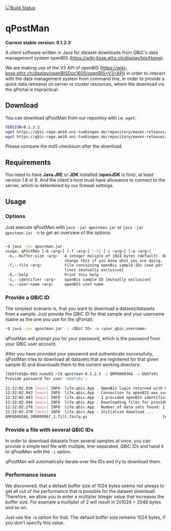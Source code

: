 [![Build Status](https://qbic-intranet.am10.uni-tuebingen.de/jenkins/job/qPostMan-development/badge/icon)](https://qbic-intranet.am10.uni-tuebingen.de/jenkins/job/qPostMan-development/)

# qPostMan

**Current stable version: 0.1.2.3**

A client software written in Java for dataset downloads from QBiC's data management system openBIS (https://wiki-bsse.ethz.ch/display/bis/Home).

We are making use of the V3 API of openBIS (https://wiki-bsse.ethz.ch/display/openBISDoc1605/openBIS+V3+API) in order to interact with the data management system from command line, in order to provide a quick data retreaval on server or cluster resources, where the download via the qPortal is impractical.

## Download
You can download qPostMan from our repositoy with i.e. `wget`:
```bash
VERSION=0.1.2.3
wget https://qbic-repo.am10.uni-tuebingen.de/repository/maven-releases/life/qbic/qpostman/$VERSION/qpostman-$VERSION-jar-with-dependencies.jar
wget https://qbic-repo.am10.uni-tuebingen.de/repository/maven-releases/life/qbic/qpostman/$VERSION/qpostman-$VERSION-jar-with-dependencies.jar.md5
```
Please compare the md5 checksum after the download.

## Requirements
You need to have **Java JRE** or **JDK** installed (**openJDK** is fine), at least version 1.8 or 9. And the client's host must have allowance to connect to the server, which is determined by our firewall settings.

## Usage
### Options
Just execute qPostMan with `java -jar qpostman.jar` or `java -jar qpostman.jar -h` to get an overview of the options:
```bash

~$ java -jar qpostman.jar                    
usage: qPostMan [-b <arg>] [-f <arg>] [-h] [-i <arg>] [-u <arg>]                      
 -b,--buffer-size <arg>   A integer muliple of 1024 bytes (default). Only             
                          change this if you know what you are doing.                 
 -f,--file <arg>          File containing openBis sample IDs (one per                 
                          line) [mutually exclusive]                                  
 -h,--help                Print this help                                             
 -i,--identifier <arg>    openBis sample ID [mutually exclusive]                      
 -u,--user-name <arg>     openBIS user name                                           
```
### Provide a QBiC ID
The simplest scenario is, that you want to download a dataset/datasets from a sample. Just provide the QBiC ID for that sample and your username (same as the one you use for the qPortal):
```bash
~$ java -jar qpostman.jar -i <QBiC ID> -u <your_qbic_username>
```
qPostMan will prompt you for your password, which is the password from your QBiC user account.

After you have provided your password and authenticate successfully, qPostMan tries to download all datasets that are registered for that given sample ID and downloads them to the current working directory:

```bash
[bbbfs01@u-003-ncmu03 ~]$ qpostman-0.1.2.3 -i QMFKD003AG -u bbbfs01                                                                                            
Provide password for user 'bbbfs01':                                                                                                                           
                                                                                                                                                               
12:32:02.038 [main] INFO  life.qbic.App - OpenBis login returned with 0                                                                                        
12:32:02.043 [main] INFO  life.qbic.App - Connection to openBIS was successful.                                                                                
12:32:02.043 [main] INFO  life.qbic.App - 1 provided openBIS identifiers have been found: [QMFKD003AG]                                                         
12:32:02.044 [main] INFO  life.qbic.App - Downloading files for provided identifier QMFKD003AG                                                                 
12:32:02.278 [main] INFO  life.qbic.App - Number of data sets found: 2                                                                                         
12:32:02.279 [main] INFO  life.qbic.App - Initialize download ...                                                                                              
QMFKD003AG_SRR099967_1.filt.fastq.gz                                 [###                                                            ]    0.38/7.94   Gb       
```

### Provide a file with several QBiC IDs
In order to download datasets from several samples at once, you can provide a simple text file with multiple, line-separated, QBiC IDs and hand it to qPostMan with the `-i` option.

qPostMan will automatically iterate over the IDs and try to download them.


### Performance issues
We discovered, that a default buffer size of 1024 bytes seems not always to get all out of the performance that is possible for the dataset download. Therefore, we allow you to enter a multipler Integer value that increases the buffer size. For example a multipler of 2 will result in 2x1024 = 2048 bytes and so on.

Just use the `-b` option for that. The default buffer size remains 1024 bytes, if you don't specify this value.
